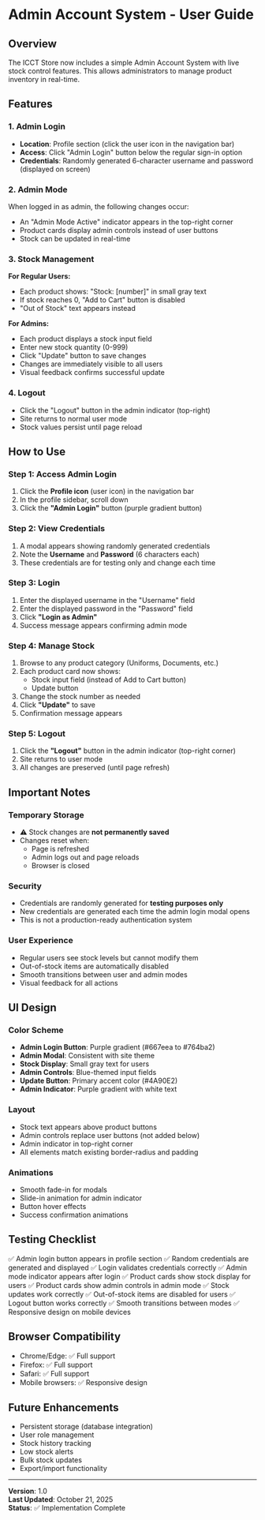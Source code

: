 # Admin Account System - User Guide

## Overview
The ICCT Store now includes a simple Admin Account System with live stock control features. This allows administrators to manage product inventory in real-time.

## Features

### 1. Admin Login
- **Location**: Profile section (click the user icon in the navigation bar)
- **Access**: Click "Admin Login" button below the regular sign-in option
- **Credentials**: Randomly generated 6-character username and password (displayed on screen)

### 2. Admin Mode
When logged in as admin, the following changes occur:
- An "Admin Mode Active" indicator appears in the top-right corner
- Product cards display admin controls instead of user buttons
- Stock can be updated in real-time

### 3. Stock Management
**For Regular Users:**
- Each product shows: "Stock: [number]" in small gray text
- If stock reaches 0, "Add to Cart" button is disabled
- "Out of Stock" text appears instead

**For Admins:**
- Each product displays a stock input field
- Enter new stock quantity (0-999)
- Click "Update" button to save changes
- Changes are immediately visible to all users
- Visual feedback confirms successful update

### 4. Logout
- Click the "Logout" button in the admin indicator (top-right)
- Site returns to normal user mode
- Stock values persist until page reload

## How to Use

### Step 1: Access Admin Login
1. Click the **Profile icon** (user icon) in the navigation bar
2. In the profile sidebar, scroll down
3. Click the **"Admin Login"** button (purple gradient button)

### Step 2: View Credentials
1. A modal appears showing randomly generated credentials
2. Note the **Username** and **Password** (6 characters each)
3. These credentials are for testing only and change each time

### Step 3: Login
1. Enter the displayed username in the "Username" field
2. Enter the displayed password in the "Password" field
3. Click **"Login as Admin"**
4. Success message appears confirming admin mode

### Step 4: Manage Stock
1. Browse to any product category (Uniforms, Documents, etc.)
2. Each product card now shows:
   - Stock input field (instead of Add to Cart button)
   - Update button
3. Change the stock number as needed
4. Click **"Update"** to save
5. Confirmation message appears

### Step 5: Logout
1. Click the **"Logout"** button in the admin indicator (top-right corner)
2. Site returns to user mode
3. All changes are preserved (until page refresh)

## Important Notes

### Temporary Storage
- ⚠️ Stock changes are **not permanently saved**
- Changes reset when:
  - Page is refreshed
  - Admin logs out and page reloads
  - Browser is closed

### Security
- Credentials are randomly generated for **testing purposes only**
- New credentials are generated each time the admin login modal opens
- This is not a production-ready authentication system

### User Experience
- Regular users see stock levels but cannot modify them
- Out-of-stock items are automatically disabled
- Smooth transitions between user and admin modes
- Visual feedback for all actions

## UI Design

### Color Scheme
- **Admin Login Button**: Purple gradient (#667eea to #764ba2)
- **Admin Modal**: Consistent with site theme
- **Stock Display**: Small gray text for users
- **Admin Controls**: Blue-themed input fields
- **Update Button**: Primary accent color (#4A90E2)
- **Admin Indicator**: Purple gradient with white text

### Layout
- Stock text appears above product buttons
- Admin controls replace user buttons (not added below)
- Admin indicator in top-right corner
- All elements match existing border-radius and padding

### Animations
- Smooth fade-in for modals
- Slide-in animation for admin indicator
- Button hover effects
- Success confirmation animations

## Testing Checklist

✅ Admin login button appears in profile section
✅ Random credentials are generated and displayed
✅ Login validates credentials correctly
✅ Admin mode indicator appears after login
✅ Product cards show stock display for users
✅ Product cards show admin controls in admin mode
✅ Stock updates work correctly
✅ Out-of-stock items are disabled for users
✅ Logout button works correctly
✅ Smooth transitions between modes
✅ Responsive design on mobile devices

## Browser Compatibility
- Chrome/Edge: ✅ Full support
- Firefox: ✅ Full support
- Safari: ✅ Full support
- Mobile browsers: ✅ Responsive design

## Future Enhancements
- Persistent storage (database integration)
- User role management
- Stock history tracking
- Low stock alerts
- Bulk stock updates
- Export/import functionality

---

**Version**: 1.0  
**Last Updated**: October 21, 2025  
**Status**: ✅ Implementation Complete

